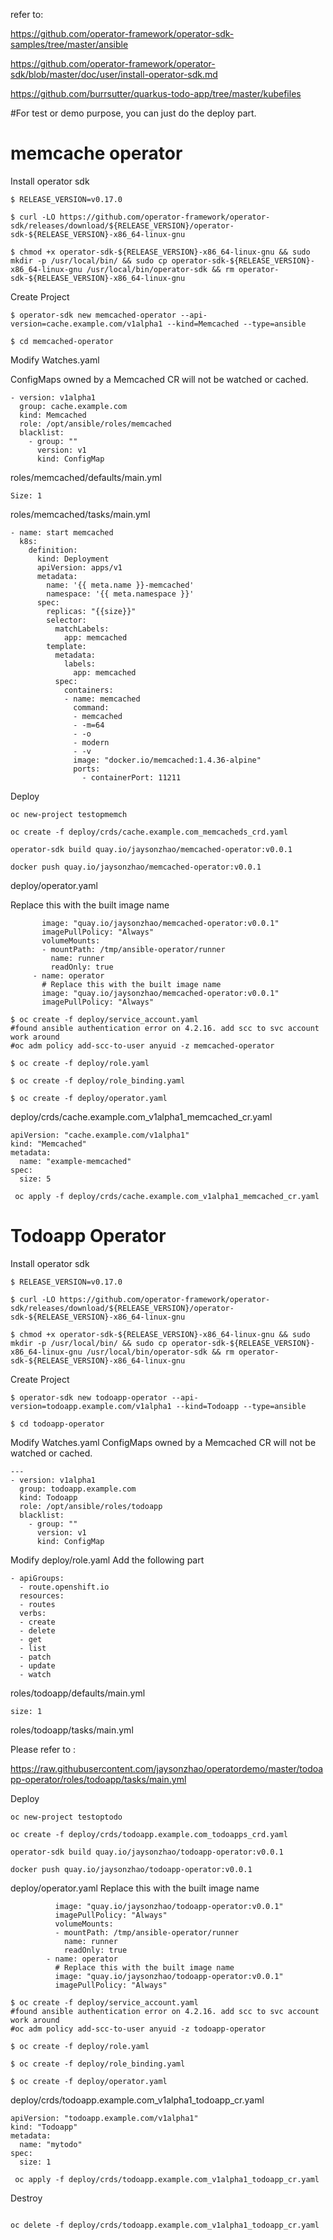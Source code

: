 refer to:

https://github.com/operator-framework/operator-sdk-samples/tree/master/ansible

https://github.com/operator-framework/operator-sdk/blob/master/doc/user/install-operator-sdk.md

https://github.com/burrsutter/quarkus-todo-app/tree/master/kubefiles

#For test or demo purpose, you can just do the deploy part. 

# memcache operator
Install operator sdk
```
$ RELEASE_VERSION=v0.17.0

$ curl -LO https://github.com/operator-framework/operator-sdk/releases/download/${RELEASE_VERSION}/operator-sdk-${RELEASE_VERSION}-x86_64-linux-gnu

$ chmod +x operator-sdk-${RELEASE_VERSION}-x86_64-linux-gnu && sudo mkdir -p /usr/local/bin/ && sudo cp operator-sdk-${RELEASE_VERSION}-x86_64-linux-gnu /usr/local/bin/operator-sdk && rm operator-sdk-${RELEASE_VERSION}-x86_64-linux-gnu
```
Create Project
```
$ operator-sdk new memcached-operator --api-version=cache.example.com/v1alpha1 --kind=Memcached --type=ansible

$ cd memcached-operator
```
Modify Watches.yaml

ConfigMaps owned by a Memcached CR will not be watched or cached.

```
- version: v1alpha1
  group: cache.example.com
  kind: Memcached
  role: /opt/ansible/roles/memcached
  blacklist:
    - group: ""
      version: v1
      kind: ConfigMap
```

 roles/memcached/defaults/main.yml
``` 
Size: 1
```

roles/memcached/tasks/main.yml 
```
- name: start memcached
  k8s:
    definition:
      kind: Deployment
      apiVersion: apps/v1
      metadata:
        name: '{{ meta.name }}-memcached'
        namespace: '{{ meta.namespace }}'
      spec:
        replicas: "{{size}}"
        selector:
          matchLabels:
            app: memcached
        template:
          metadata:
            labels:
              app: memcached
          spec:
            containers:
            - name: memcached
              command:
              - memcached
              - -m=64
              - -o
              - modern
              - -v
              image: "docker.io/memcached:1.4.36-alpine"
              ports:
                - containerPort: 11211
```
Deploy
```
oc new-project testopmemch

oc create -f deploy/crds/cache.example.com_memcacheds_crd.yaml

operator-sdk build quay.io/jaysonzhao/memcached-operator:v0.0.1

docker push quay.io/jaysonzhao/memcached-operator:v0.0.1
```

deploy/operator.yaml
   
   Replace this with the built image name
   ```
          image: "quay.io/jaysonzhao/memcached-operator:v0.0.1"
          imagePullPolicy: "Always"
          volumeMounts:
          - mountPath: /tmp/ansible-operator/runner
            name: runner
            readOnly: true
        - name: operator
          # Replace this with the built image name
          image: "quay.io/jaysonzhao/memcached-operator:v0.0.1"
          imagePullPolicy: "Always"
```

```
$ oc create -f deploy/service_account.yaml
#found ansible authentication error on 4.2.16. add scc to svc account work around
#oc adm policy add-scc-to-user anyuid -z memcached-operator

$ oc create -f deploy/role.yaml

$ oc create -f deploy/role_binding.yaml

$ oc create -f deploy/operator.yaml

```

deploy/crds/cache.example.com_v1alpha1_memcached_cr.yaml
```
apiVersion: "cache.example.com/v1alpha1"
kind: "Memcached"
metadata:
  name: "example-memcached"
spec:
  size: 5
```
```
 oc apply -f deploy/crds/cache.example.com_v1alpha1_memcached_cr.yaml
```


# Todoapp Operator

Install operator sdk
```
$ RELEASE_VERSION=v0.17.0

$ curl -LO https://github.com/operator-framework/operator-sdk/releases/download/${RELEASE_VERSION}/operator-sdk-${RELEASE_VERSION}-x86_64-linux-gnu

$ chmod +x operator-sdk-${RELEASE_VERSION}-x86_64-linux-gnu && sudo mkdir -p /usr/local/bin/ && sudo cp operator-sdk-${RELEASE_VERSION}-x86_64-linux-gnu /usr/local/bin/operator-sdk && rm operator-sdk-${RELEASE_VERSION}-x86_64-linux-gnu
```
Create Project
```
$ operator-sdk new todoapp-operator --api-version=todoapp.example.com/v1alpha1 --kind=Todoapp --type=ansible

$ cd todoapp-operator 
```
Modify Watches.yaml
ConfigMaps owned by a Memcached CR will not be watched or cached.
```
---
- version: v1alpha1
  group: todoapp.example.com
  kind: Todoapp
  role: /opt/ansible/roles/todoapp
  blacklist:
    - group: ""
      version: v1
      kind: ConfigMap
```

Modify deploy/role.yaml
Add the following part
```
- apiGroups:
  - route.openshift.io
  resources:
  - routes
  verbs:
  - create
  - delete
  - get
  - list
  - patch
  - update
  - watch
```

 roles/todoapp/defaults/main.yml
``` 
size: 1
```

roles/todoapp/tasks/main.yml 

Please refer to :

https://raw.githubusercontent.com/jaysonzhao/operatordemo/master/todoapp-operator/roles/todoapp/tasks/main.yml


Deploy
```
oc new-project testoptodo

oc create -f deploy/crds/todoapp.example.com_todoapps_crd.yaml

operator-sdk build quay.io/jaysonzhao/todoapp-operator:v0.0.1

docker push quay.io/jaysonzhao/todoapp-operator:v0.0.1
```

deploy/operator.yaml
Replace this with the built image name
```
          image: "quay.io/jaysonzhao/todoapp-operator:v0.0.1"
          imagePullPolicy: "Always"
          volumeMounts:
          - mountPath: /tmp/ansible-operator/runner
            name: runner
            readOnly: true
        - name: operator
          # Replace this with the built image name
          image: "quay.io/jaysonzhao/todoapp-operator:v0.0.1"
          imagePullPolicy: "Always"

```
```
$ oc create -f deploy/service_account.yaml
#found ansible authentication error on 4.2.16. add scc to svc account work around
#oc adm policy add-scc-to-user anyuid -z todoapp-operator

$ oc create -f deploy/role.yaml

$ oc create -f deploy/role_binding.yaml

$ oc create -f deploy/operator.yaml
```


deploy/crds/todoapp.example.com_v1alpha1_todoapp_cr.yaml
```
apiVersion: "todoapp.example.com/v1alpha1"
kind: "Todoapp"
metadata:
  name: "mytodo"
spec:
  size: 1
```
```
 oc apply -f deploy/crds/todoapp.example.com_v1alpha1_todoapp_cr.yaml
```



Destroy
```

oc delete -f deploy/crds/todoapp.example.com_v1alpha1_todoapp_cr.yaml
```
